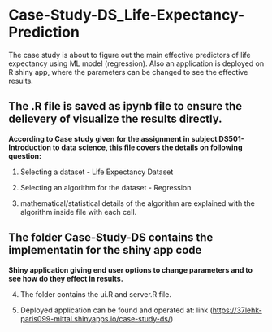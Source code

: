 # Case-Study-DS_Life-Expectancy-Prediction
The case study is about to figure out the main effective predictors of life expectancy using ML model (regression). Also an application is deployed on R shiny app, where the parameters can be changed to see the effective results.

## The .R file is saved as ipynb file to ensure the delievery of visualize the results directly.

**According to Case study given for the assignment in subject DS501- Introduction to data science, this file covers the details on following question:**

1) Selecting a dataset - Life Expectancy Dataset

2) Selecting an algorithm for the dataset - Regression

3) mathematical/statistical details of the algorithm are explained with the algorithm inside file with each cell.

## The folder Case-Study-DS contains the implementatin for the shiny app code 

**Shiny application giving end user options to change parameters and to see how do they effect in results.**

4) The folder contains the ui.R and server.R file.

5) Deployed application can be found and operated at: link (https://37lehk-paris099-mittal.shinyapps.io/case-study-ds/)




